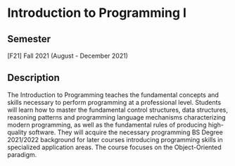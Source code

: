 # Introduction to Programming l

## Semester

[F21] Fall 2021 (August - December 2021)

## Description

The Introduction to Programming teaches the fundamental concepts and skills necessary to perform programming at a
professional level. Students will learn how to master the fundamental control structures, data structures, reasoning
patterns and programming language mechanisms characterizing modern programming, as well as the fundamental rules of
producing high-quality software. They will acquire the necessary programming BS Degree 2021/2022 background for later
courses introducing programming skills in specialized application areas. The course focuses on the Object-Oriented
paradigm.